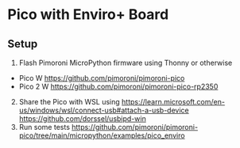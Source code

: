 # Pico with Enviro+ Board

## Setup

1. Flash Pimoroni MicroPython firmware using Thonny or otherwise
  - Pico W https://github.com/pimoroni/pimoroni-pico
  - Pico 2 W https://github.com/pimoroni/pimoroni-pico-rp2350
2. Share the Pico with WSL using https://learn.microsoft.com/en-us/windows/wsl/connect-usb#attach-a-usb-device https://github.com/dorssel/usbipd-win
3. Run some tests https://github.com/pimoroni/pimoroni-pico/tree/main/micropython/examples/pico_enviro
